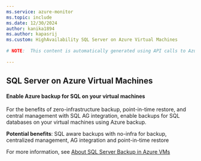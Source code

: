 ```yaml
---
ms.service: azure-monitor
ms.topic: include
ms.date: 12/30/2024
author: kanika1894
ms.author: kapasrij
ms.custom: HighAvailability SQL Server on Azure Virtual Machines
  
# NOTE:  This content is automatically generated using API calls to Azure. Any edits made on these files will be overwritten in the next run of the script. 
  
---
```

  
## SQL Server on Azure Virtual Machines  
  
<!--77f01e65-e57f-40ee-a0e9-e18c007d4d4c_begin-->

#### Enable Azure backup for SQL on your virtual machines  
  
For the benefits of zero-infrastructure backup, point-in-time restore, and central management with SQL AG integration, enable backups for SQL databases on your virtual machines using Azure backup.  
  
**Potential benefits**: SQL aware backups with no-infra for backup, centralized management, AG integration and point-in-time restore  

For more information, see [About SQL Server Backup in Azure VMs](/azure/backup/backup-azure-sql-database)  

<!--77f01e65-e57f-40ee-a0e9-e18c007d4d4c_end-->

<!--articleBody-->
